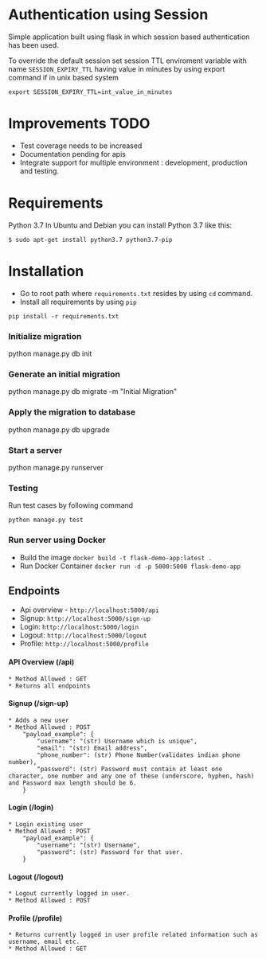 # Authentication using Session
Simple application built using flask in which session based authentication has been used.

To override the default session set session TTL enviroment variable with name `SESSION_EXPIRY_TTL` having value in minutes by 
using export command if in unix based system


`export SESSION_EXPIRY_TTL=int_value_in_minutes`

# Improvements TODO
* Test coverage needs to be increased
* Documentation pending for apis
* Integrate support for multiple environment : development, production and testing.


# Requirements
Python 3.7
In Ubuntu and Debian you can install Python 3.7 like this:
```
$ sudo apt-get install python3.7 python3.7-pip
```

# Installation
* Go to root path where `requirements.txt` resides by using `cd` command.
* Install all requirements by using `pip`  
```
pip install -r requirements.txt
```
 

### Initialize migration
python manage.py db init

### Generate an initial migration
python manage.py db migrate -m "Initial Migration"

### Apply the migration to database
python manage.py db upgrade

### Start a server
python manage.py runserver

### Testing 
Run test cases by following command

``python manage.py test``

### Run server using Docker

*  Build the image
``
docker build -t flask-demo-app:latest .
``
* Run Docker Container
`docker run -d -p 5000:5000 flask-demo-app`


## Endpoints 
* Api overview - `http://localhost:5000/api`
* Signup:  `http://localhost:5000/sign-up`
* Login: `http://localhost:5000/login`
* Logout: `http://localhost:5000/logout`
* Profile: `http://localhost:5000/profile` 

#### API Overview (/api)
    * Method Allowed : GET
    * Returns all endpoints
    
#### Signup (/sign-up)
    * Adds a new user
    * Method Allowed : POST
        "payload_example": {
            "username": "(str) Username which is unique",
            "email": "(str) Email address",
            "phone_number": (str) Phone Number(validates indian phone number),
            "password": (str) Password must contain at least one character, one number and any one of these (underscore, hyphen, hash) and Password max length should be 6.
        }

#### Login (/login)
    * Login existing user
    * Method Allowed : POST
        "payload_example": {
            "username": "(str) Username",
            "password": (str) Password for that user.
        }

#### Logout (/logout)
    * Logout currently logged in user.
    * Method Allowed : POST

#### Profile (/profile)
    * Returns currently logged in user profile related information such as username, email etc.
    * Method Allowed : GET
    
    
    

